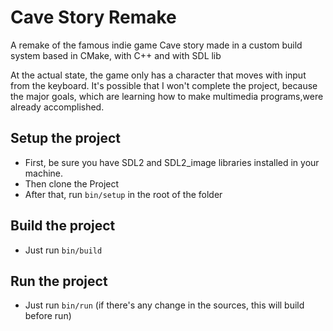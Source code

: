 # Cave Story Remake
A remake of the famous indie game Cave story made in a custom build system based in CMake, with C++ and with SDL lib

At the actual state, the game only has a character that moves with input from the keyboard. It's possible that I won't complete the project, because the major goals, which are learning how to make multimedia programs,were already accomplished.


## Setup the project

- First, be sure you have SDL2 and SDL2_image libraries installed in your machine.
- Then clone the Project
- After that, run `bin/setup` in the root of the folder

## Build the project

- Just run `bin/build`

## Run the project

- Just run `bin/run` (if there's any change in the sources, this will build before run)
